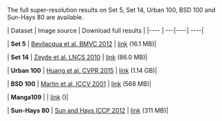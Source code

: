 The full super-resolution results on Set 5, Set 14, Urban 100, BSD 100 and Sun-Hays 80 are available.

| Dataset | Image source | Download full results |
|---- | ---|----| ----|

| **Set 5** |  [Bevilacqua et al. BMVC 2012](http://people.rennes.inria.fr/Aline.Roumy/results/SR_BMVC12.html)  | [link](https://uofi.box.com/shared/static/kfahv87nfe8ax910l85dksyl2q212voc.zip) (16.1 MB)|

| **Set 14** |  [Zeyde et al. LNCS 2010](https://sites.google.com/site/romanzeyde/research-interests)  | [link](https://uofi.box.com/shared/static/igsnfieh4lz68l926l8xbklwsnnk8we9.zip) (86.0 MB)|

| **Urban 100** | [Huang et al. CVPR 2015](https://sites.google.com/site/jbhuang0604/publications/struct_sr)  | [link](https://uofi.box.com/shared/static/65upg43jjd0a4cwsiqgl6o6ixube6klm.zip) (1.14 GB)|

| **BSD 100** | [Martin et al. ICCV 2001](https://www.eecs.berkeley.edu/Research/Projects/CS/vision/bsds/) | [link](https://uofi.box.com/shared/static/qgctsplb8txrksm9to9x01zfa4m61ngq.zip) (568 MB)|

| **Manga109** | []() | [link]() ()|

| **Sun-Hays 80** | [Sun and Hays ICCP 2012](http://cs.brown.edu/~lbsun/SRproj2012/SR_iccp2012.html) | [link](https://uofi.box.com/shared/static/rirohj4773jl7ef752r330rtqw23djt8.zip) (311 MB)|
